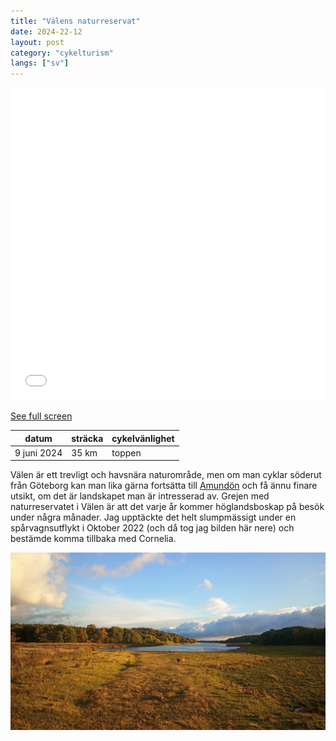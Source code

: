 ```yaml
---
title: "Välens naturreservat"
date: 2024-22-12
layout: post
category: "cykelturism"
langs: ["sv"]
---
```


<iframe width="100%" height="500px" frameborder="0" allowfullscreen allow="geolocation" src="//umap.openstreetmap.fr/en/map/valens-naturreservat_1155713?scaleControl=false&miniMap=false&scrollWheelZoom=false&zoomControl=true&editMode=disabled&moreControl=true&searchControl=null&tilelayersControl=null&embedControl=null&datalayersControl=true&onLoadPanel=none&captionBar=false&captionMenus=true"></iframe><p><a href="//umap.openstreetmap.fr/en/map/valens-naturreservat_1155713?scaleControl=false&miniMap=false&scrollWheelZoom=true&zoomControl=true&editMode=disabled&moreControl=true&searchControl=null&tilelayersControl=null&embedControl=null&datalayersControl=true&onLoadPanel=none&captionBar=false&captionMenus=true">See full screen</a></p>

| datum | sträcka | cykelvänlighet |
| --- | --- | --- |
| 9 juni 2024 | 35 km | toppen |

Välen är ett trevligt och havsnära naturområde, men om man cyklar söderut från Göteborg kan man lika gärna fortsätta till [Amundön](https://harisont.github.io/cykelturism/amundon.html) och få ännu finare utsikt, om det är landskapet man är intresserad av. 
Grejen med naturreservatet i Välen är att det varje år kommer höglandsboskap på besök under några månader. 
Jag upptäckte det helt slumpmässigt under en spårvagnsutflykt i Oktober 2022 (och då tog jag bilden här nere) och bestämde komma tillbaka med Cornelia.

![Höglandsboskap](../assets/img/cykelturism/hihgland_cattle.JPG)